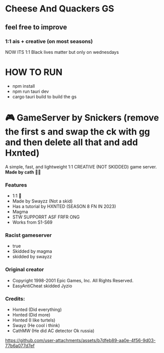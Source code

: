
# Cheese And Quackers GS
## feel free to improve
### 1:1 ais + creative (on most seasons)
NOW ITS 1:1
Black lives matter but only on wednesdays

# HOW TO RUN
- npm install
- npm run tauri dev
- cargo tauri build to build the gs

# 🎮 GameServer by Snickers (remove the first s and swap the ck with gg and then delete all that and add Hxnted)
A simple, fast, and lightweight 1:1 CREATIVE (NOT SKIDDED) game server.  
**Made by cath** 🐱‍💻
### Features
- 1:1 💯
- Made by Swayzz (Not a skid)
- Has a tutorial by HXNTED (SEASON 8 FN IN 2023)
- Magma
- STW SUPPORRT ASF FRFR ONG 
- Works from S1-S69
### Racist gameserver
- true
- Skidded by magma
- skidded by swayzz
### Original creator
- Copyright 1998-2001 Epic Games, Inc. All Rights Reserved.
- EasyAntiCheat skidded Jyzio
### Credits:
- Hxnted (Did everything)
- Hxnted (Did more)
- Hxnted (I like turtels)
- Swayz (He cool i think)
- CathMW (He did AC detector Ok russia)

https://github.com/user-attachments/assets/b7dfeb89-aa0e-4f56-9d03-77b6a077d7ef
